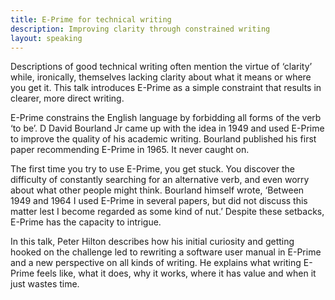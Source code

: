 ```yaml
---
title: E-Prime for technical writing
description: Improving clarity through constrained writing
layout: speaking
---
```


Descriptions of good technical writing often mention the virtue of ‘clarity’ while, ironically, themselves lacking clarity about what it means or where you get it. This talk introduces E-Prime as a simple constraint that results in clearer, more direct writing.

E-Prime constrains the English language by forbidding all forms of the verb ‘to be’. D David Bourland Jr came up with the idea in 1949 and used E-Prime to improve the quality of his academic writing. Bourland published his first paper recommending E-Prime in 1965. It never caught on.

The first time you try to use E-Prime, you get stuck. You discover the difficulty of constantly searching for an alternative verb, and even worry about what other people might think. Bourland himself wrote, ‘Between 1949 and 1964 I used E-Prime in several papers, but did not discuss this matter lest I become regarded as some kind of nut.’ Despite these setbacks, E-Prime has the capacity to intrigue.

In this talk, Peter Hilton describes how his initial curiosity and getting hooked on the challenge led to rewriting a software user manual in E-Prime and a new perspective on all kinds of writing. He explains what writing E-Prime feels like, what it does, why it works, where it has value and when it just wastes time.
